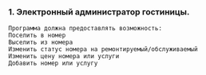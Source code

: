 ### 1.  Электронный администратор гостиницы. ###
    Программа должна предоставлять возможность:
    Поселить в номер
    Выселить из номера
    Изменить статус номера на ремонтируемый/обслуживаемый
    Изменить цену номера или услуги
    Добавить номер или услугу